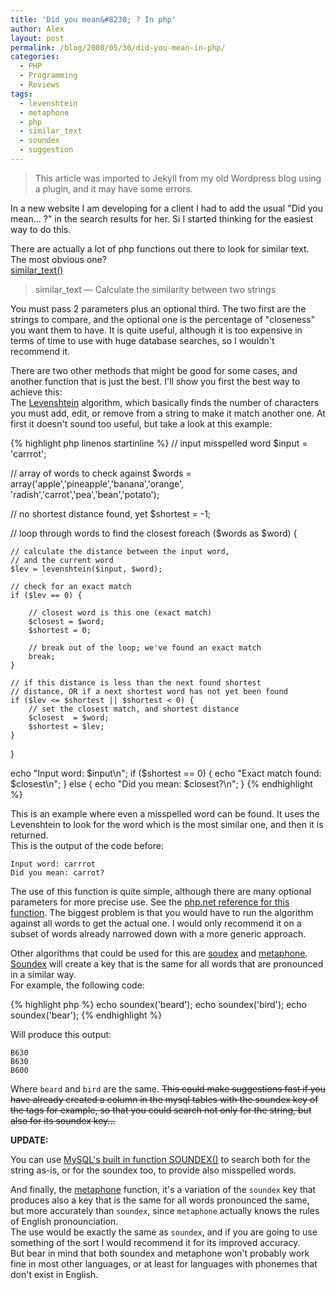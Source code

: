 ```yaml
---
title: 'Did you mean&#8230; ? In php'
author: Alex
layout: post
permalink: /blog/2008/05/30/did-you-mean-in-php/
categories:
  - PHP
  - Programming
  - Reviews
tags:
  - levenshtein
  - metaphone
  - php
  - similar_text
  - soundex
  - suggestion
--- 
```


> This article was imported to Jekyll from my old Wordpress blog using a plugin, and it may have some errors.

In a new website I am developing for a client I had to add the usual \"Did you mean... ?\" in the search results for her. Si I started thinking for the easiest way to do this.

There are actually a lot of php functions out there to look for similar text. The most obvious one?  
[similar_text()][1]

> similar_text — Calculate the similarity between two strings

You must pass 2 parameters plus an optional third. The two first are the strings to compare, and the optional one is the percentage of \"closeness\" you want them to have. It is quite useful, although it is too expensive in terms of time to use with huge database searches, so I wouldn\'t recommend it.

[1]: http://www.php.net/manual/en/function.similar-text.php

There are two other methods that might be good for some cases, and another function that is just the best. I\'ll show you first the best way to achieve this:  
The [Levenshtein][2] algorithm, which basically finds the number of characters you must add, edit, or remove from a string to make it match another one. At first it doesn\'t sound too useful, but take a look at this example:

[2]: http://www.php.net/manual/en/function.levenshtein.php

{% highlight php linenos startinline %}
// input misspelled word
$input = 'carrrot';

// array of words to check against
$words  = array('apple','pineapple','banana','orange',
                'radish','carrot','pea','bean','potato');

// no shortest distance found, yet
$shortest = -1;

// loop through words to find the closest
foreach ($words as $word) {

    // calculate the distance between the input word,
    // and the current word
    $lev = levenshtein($input, $word);

    // check for an exact match
    if ($lev == 0) {

        // closest word is this one (exact match)
        $closest = $word;
        $shortest = 0;

        // break out of the loop; we've found an exact match
        break;
    }

    // if this distance is less than the next found shortest
    // distance, OR if a next shortest word has not yet been found
    if ($lev <= $shortest || $shortest < 0) {
        // set the closest match, and shortest distance
        $closest  = $word;
        $shortest = $lev;
    }
}
 
echo "Input word: $input\n";
if ($shortest == 0) {
    echo "Exact match found: $closest\n";
} else {
    echo "Did you mean: $closest?\n";
}
{% endhighlight  %}

This is an example where even a misspelled word can be found. It uses the Levenshtein to look for the word which is the most similar one, and then it is returned.  
This is the output of the code before:


    Input word: carrrot
    Did you mean: carrot?
    

The use of this function is quite simple, although there are many optional parameters for more precise use. See the [php.net reference for this function][2]. The biggest problem is that you would have to run the algorithm against all words to get the actual one. I would only recommend it on a subset of words already narrowed down with a more generic approach.

Other algorithms that could be used for this are [soudex][3] and [metaphone][4]. [Soundex][3] will create a key that is the same for all words that are pronounced in a similar way.  
For example, the following code:

{% highlight php  %}
    echo soundex('beard');
    echo soundex('bird');
    echo soundex('bear');
{% endhighlight  %} 

Will produce this output:


    B630
    B630
    B600
    

Where `beard` and `bird` are the same. <del cite="http://dev.mysql.com/doc/refman/5.0/en/string-functions.html#function_soundex">This could make suggestions fast if you have already created a column in the mysql tables with the soundex key of the tags for example, so that you could search not only for the string, but also for its soundex key...</del>
 
**UPDATE:**

You can use [MySQL\'s built in function SOUNDEX()][5] to search both for the string as-is, or for the soundex too, to provide also misspelled words.


And finally, the [metaphone][4] function, it\'s a variation of the `soundex` key that produces also a key that is the same for all words pronounced the same, but more accurately than `soundex`, since `metaphone` actually knows the rules of English pronounciation.  
The use would be exactly the same as `soundex`, and if you are going to use something of the sort I would recommend it for its improved accuracy.  
But bear in mind that both soundex and metaphone won\'t probably work fine in most other languages, or at least for languages with phonemes that don\'t exist in English.

[3]: http://www.php.net/manual/en/function.soundex.php
[4]: http://www.php.net/manual/en/function.metaphone.php
[5]: http://dev.mysql.com/doc/refman/5.0/en/string-functions.html#function_soundex